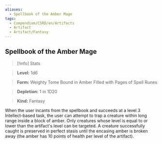 ```yaml
---
aliases:
  - Spellbook of the Amber Mage
tags:
  - Compendium/CSRD/en/Artifacts
  - Artifact
  - Artifact/Fantasy
---
```

  
    
## Spellbook of the Amber Mage    
>[!info] Stats    
> **Level:** 1d6    
> **Form:** Weighty Tome Bound in Amber Filled with Pages of Spell Runes    
> **Depletion:** 1 in 1D20    
> **Kind:** Fantasy  
    
When the user incants from the spellbook and succeeds at a level 3 Intellect-based task, the user can attempt to trap a creature within long range inside a block of amber. Only creatures whose level is equal to or lower than the artifact's level can be targeted. A creature successfully caught is preserved in perfect stasis until the encasing amber is broken away (the amber has 10 points of health per level of the artifact).